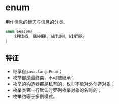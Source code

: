 # enum

用作信息的标志与信息的分类。

```java
enum Season{
    SPRING, SUMMER, AUTUMN, WINTER;
}
```

## 特征

- 继承自`java.lang.Enum`；
- 枚举都是最终类，不可被继承；
- 枚举的构造器都是私有的，枚举不能对外创造对象；
- 枚举类第一行默认时罗列枚举对象的名称的；
- 枚举约等于多例模式。